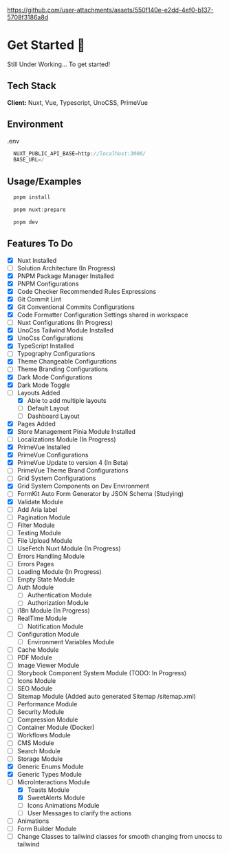 

https://github.com/user-attachments/assets/550f140e-e2dd-4ef0-b137-5708f3186a8d


# Get Started 🚀

Still Under Working...
To get started!

## Tech Stack

**Client:** Nuxt, Vue, Typescript, UnoCSS, PrimeVue

## Environment

.env

```javascript
  NUXT_PUBLIC_API_BASE=http://localhost:3000/
  BASE_URL=/
```

## Usage/Examples

```javascript
  pnpm install

  pnpm nuxt:prepare

  pnpm dev
```

## Features To Do

- [X] Nuxt Installed
- [ ] Solution Architecture (In Progress)
- [X] PNPM Package Manager Installed
- [X] PNPM Configurations
- [X] Code Checker Recommended Rules Expressions
- [X] Git Commit Lint
- [X] Git Conventional Commits Configurations
- [X] Code Formatter Configuration Settings shared in workspace
- [ ] Nuxt Configurations (In Progress)
- [X] UnoCss Tailwind Module Installed
- [X] UnoCss Configurations
- [X] TypeScript Installed
- [ ] Typography Configurations
- [X] Theme Changeable Configurations
- [ ] Theme Branding Configurations
- [X] Dark Mode Configurations
- [X] Dark Mode Toggle
- [ ] Layouts Added
  - [X] Able to add multiple layouts
  - [ ] Default Layout
  - [ ] Dashboard Layout
- [X] Pages Added
- [X] Store Management Pinia Module Installed
- [ ] Localizations Module (In Progress)
- [X] PrimeVue Installed
- [X] PrimeVue Configurations
- [X] PrimeVue Update to version 4 (In Beta)
- [ ] PrimeVue Theme Brand Configurations
- [ ] Grid System Configurations
- [X] Grid System Components on Dev Environment
- [ ] FormKit Auto Form Generator by JSON Schema (Studying)
- [X] Validate Module
- [ ] Add Aria label
- [ ] Pagination Module
- [ ] Filter Module
- [ ] Testing Module
- [ ] File Upload Module
- [ ] UseFetch Nuxt Module (In Progress)
- [ ] Errors Handling Module
- [ ] Errors Pages
- [ ] Loading Module (In Progress)
- [ ] Empty State Module
- [ ] Auth Module
  - [ ] Authentication Module
  - [ ] Authorization Module
- [ ] i18n Module (In Progress)
- [ ] RealTime Module
  - [ ] Notification Module
- [ ] Configuration Module
  - [ ] Environment Variables Module
- [ ] Cache Module
- [ ] PDF Module
- [ ] Image Viewer Module
- [ ] Storybook Component System Module (TODO: In Progress)
- [ ] Icons Module
- [ ] SEO Module
- [ ] Sitemap Module (Added auto generated Sitemap /sitemap.xml)
- [ ] Performance Module
- [ ] Security Module
- [ ] Compression Module
- [ ] Container Module (Docker)
- [ ] Workflows Module
- [ ] CMS Module
- [ ] Search Module
- [ ] Storage Module
- [X] Generic Enums Module
- [X] Generic Types Module
- [ ] MicroInteractions Module
  - [X] Toasts Module
  - [X] SweetAlerts Module
  - [ ] Icons Animations Module
  - [ ] User Messages to clarify the actions
- [ ] Animations
- [ ] Form Builder Module
- [ ] Change Classes to tailwind classes for smooth changing from unocss to tailwind
